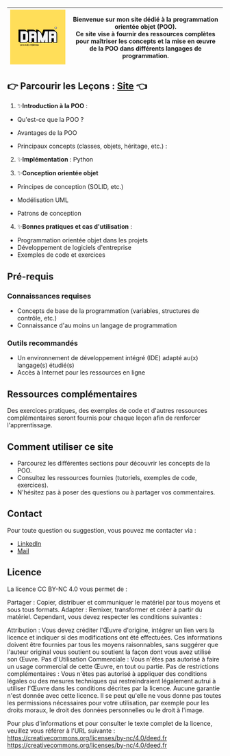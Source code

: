 | ![Logo POO](https://github.com/universdesdonnees/dama/blob/master/images/dama_logo.png?raw=true) | **Bienvenue sur mon site dédié à la programmation orientée objet (POO).**<br>Ce site vise à fournir des ressources complètes pour maîtriser les concepts et la mise en œuvre de la POO dans différents langages de programmation. |
| --- | --- |

## 👉 Parcourir les Leçons  : [Site](https://universdesdonnees.github.io/poo_en_python/) 👈

1. ✨**Introduction à la POO** :  
- Qu'est-ce que la POO ? 
  
- Avantages de la POO   

- Principaux concepts (classes, objets, héritage, etc.) :

2. ✨**Implémentation** :  Python   

3. ✨**Conception orientée objet**  

- Principes de conception (SOLID, etc.) 

- Modélisation UML  

- Patrons de conception

4. ✨**Bonnes pratiques et cas d'utilisation** :  
- Programmation orientée objet dans les projets   
- Développement de logiciels d'entreprise   
- Exemples de code et exercices

## Pré-requis

### Connaissances requises

- Concepts de base de la programmation (variables, structures de contrôle, etc.)
- Connaissance d'au moins un langage de programmation

### Outils recommandés

- Un environnement de développement intégré (IDE) adapté au(x) langage(s) étudié(s)
- Accès à Internet pour les ressources en ligne

## Ressources complémentaires

Des exercices pratiques, des exemples de code et d'autres ressources complémentaires seront fournis pour chaque leçon afin de renforcer l'apprentissage.

## Comment utiliser ce site

- Parcourez les différentes sections pour découvrir les concepts de la POO.
- Consultez les ressources fournies (tutoriels, exemples de code, exercices).
- N'hésitez pas à poser des questions ou à partager vos commentaires.

## Contact

Pour toute question ou suggestion, vous pouvez me contacter via :

- [LinkedIn](https://www.linkedin.com/in/menyssacherifa/) 
- [Mail](cmenyssa@live.fr)

## Licence

La licence CC BY-NC 4.0 vous permet de :

Partager : Copier, distribuer et communiquer le matériel par tous moyens et sous tous formats.
Adapter : Remixer, transformer et créer à partir du matériel.
Cependant, vous devez respecter les conditions suivantes :

Attribution : Vous devez créditer l'Œuvre d'origine, intégrer un lien vers la licence et indiquer si des modifications ont été effectuées. Ces informations doivent être fournies par tous les moyens raisonnables, sans suggérer que l'auteur original vous soutient ou soutient la façon dont vous avez utilisé son Œuvre.
Pas d'Utilisation Commerciale : Vous n'êtes pas autorisé à faire un usage commercial de cette Œuvre, en tout ou partie.
Pas de restrictions complémentaires : Vous n'êtes pas autorisé à appliquer des conditions légales ou des mesures techniques qui restreindraient légalement autrui à utiliser l'Œuvre dans les conditions décrites par la licence.
Aucune garantie n'est donnée avec cette licence. Il se peut qu'elle ne vous donne pas toutes les permissions nécessaires pour votre utilisation, par exemple pour les droits moraux, le droit des données personnelles ou le droit à l'image.

Pour plus d'informations et pour consulter le texte complet de la licence, veuillez vous référer à l'URL suivante : https://creativecommons.org/licenses/by-nc/4.0/deed.fr
https://creativecommons.org/licenses/by-nc/4.0/deed.fr